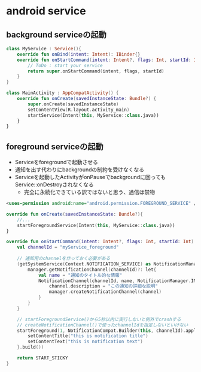 # android service

## background serviceの起動
```kotlin
class MyService : Service(){
	override fun onBind(intent: Intent): IBinder{}
	override fun onStartCommand(intent: Intent?, flags: Int, startId: Int): Int {
		// ToDo : start your service
		return super.onStartCommand(intent, flags, startId)
	}
}
```

```kotlin
class MainActivity : AppCompatActivity() {
	override fun onCreate(savedInstanceState: Bundle?) {
        super.onCreate(savedInstanceState)
        setContentView(R.layout.activity_main)
        startService(Intent(this, MyService::class.java))
	}
}
```

## foreground serviceの起動
- Serviceをforegroundで起動させる
- 通知を出す代わりにbackgroundの制約を受けなくなる
- Serviceを起動したActivityがonPauseでbackgroundに回ってもService::onDestroyされなくなる
	- 完全に永続化できている訳ではないと思う、過信は禁物

```:AndroidManifest.xml
<uses-permission android:name="android.permission.FOREGROUND_SERVICE" />
```

```kotlin
override fun onCreate(savedInstanceState: Bundle?){
	//...
	startForegroundService(Intent(this, MyService::class.java))
}
```

```kotlin
override fun onStartCommand(intent: Intent?, flags: Int, startId: Int): Int {
	val channelId = "myService_foreground"
	
	// 通知用のchannelを作っておく必要がある
	(getSystemService(Context.NOTIFICATION_SERVICE) as NotificationManager).let{ manager->
		manager.getNotificationChannel(channelId)?: let{
			val name = "通知のタイトル的な情報"
			NotificationChannel(channelId, name, NotificationManager.IMPORTANCE_DEFAULT).let{ channel->
				channel.description = "この通知の詳細な説明"
				manager.createNotificationChannel(channel)
			}
		}
	}

	// startForegroundService()から5秒以内に実行しないと例外でcrashする
	// createNotificationChannel()で使ったchannelIdを指定しないといけない
	startForeground(1, NotificationCompat.Builder(this, channelId).apply{
		setContentTitle("this is notification title")
		setContentText("this is notification text")
	}.build())

	return START_STICKY
}
```